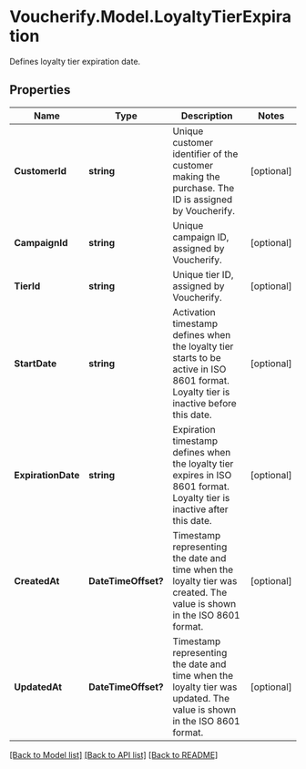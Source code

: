 # Voucherify.Model.LoyaltyTierExpiration
Defines loyalty tier expiration date.

## Properties

Name | Type | Description | Notes
------------ | ------------- | ------------- | -------------
**CustomerId** | **string** | Unique customer identifier of the customer making the purchase. The ID is assigned by Voucherify. | [optional] 
**CampaignId** | **string** | Unique campaign ID, assigned by Voucherify. | [optional] 
**TierId** | **string** | Unique tier ID, assigned by Voucherify. | [optional] 
**StartDate** | **string** | Activation timestamp defines when the loyalty tier starts to be active in ISO 8601 format. Loyalty tier is inactive before this date. | [optional] 
**ExpirationDate** | **string** | Expiration timestamp defines when the loyalty tier expires in ISO 8601 format. Loyalty tier is inactive after this date. | [optional] 
**CreatedAt** | **DateTimeOffset?** | Timestamp representing the date and time when the loyalty tier was created. The value is shown in the ISO 8601 format. | [optional] 
**UpdatedAt** | **DateTimeOffset?** | Timestamp representing the date and time when the loyalty tier was updated. The value is shown in the ISO 8601 format. | [optional] 

[[Back to Model list]](../README.md#documentation-for-models) [[Back to API list]](../README.md#documentation-for-api-endpoints) [[Back to README]](../README.md)

